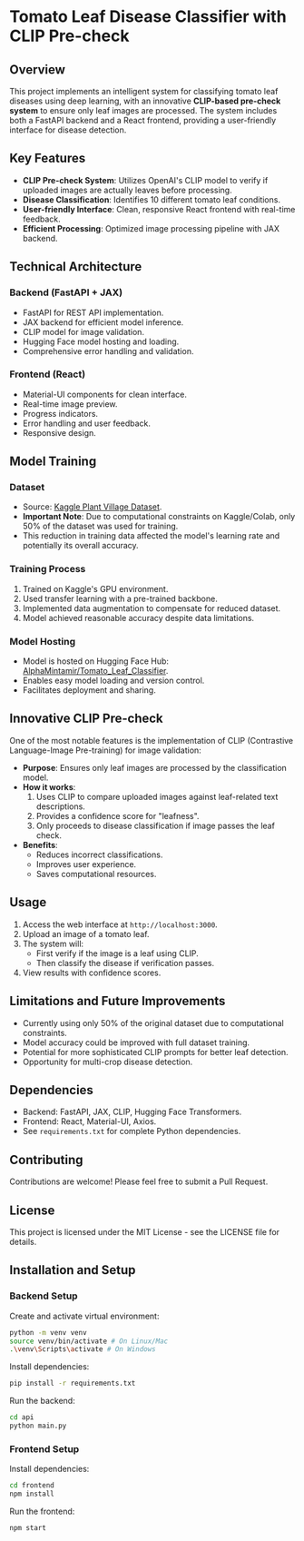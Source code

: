 # Tomato Leaf Disease Classifier with CLIP Pre-check

## Overview
This project implements an intelligent system for classifying tomato leaf diseases using deep learning, with an innovative **CLIP-based pre-check system** to ensure only leaf images are processed. The system includes both a FastAPI backend and a React frontend, providing a user-friendly interface for disease detection.

## Key Features
- **CLIP Pre-check System**: Utilizes OpenAI's CLIP model to verify if uploaded images are actually leaves before processing.
- **Disease Classification**: Identifies 10 different tomato leaf conditions.
- **User-friendly Interface**: Clean, responsive React frontend with real-time feedback.
- **Efficient Processing**: Optimized image processing pipeline with JAX backend.

## Technical Architecture

### Backend (FastAPI + JAX)
- FastAPI for REST API implementation.
- JAX backend for efficient model inference.
- CLIP model for image validation.
- Hugging Face model hosting and loading.
- Comprehensive error handling and validation.

### Frontend (React)
- Material-UI components for clean interface.
- Real-time image preview.
- Progress indicators.
- Error handling and user feedback.
- Responsive design.

## Model Training

### Dataset
- Source: [Kaggle Plant Village Dataset](https://www.kaggle.com/datasets/arjuntejaswi/plant-village).
- **Important Note**: Due to computational constraints on Kaggle/Colab, only 50% of the dataset was used for training.
- This reduction in training data affected the model's learning rate and potentially its overall accuracy.

### Training Process
1. Trained on Kaggle's GPU environment.
2. Used transfer learning with a pre-trained backbone.
3. Implemented data augmentation to compensate for reduced dataset.
4. Model achieved reasonable accuracy despite data limitations.

### Model Hosting
- Model is hosted on Hugging Face Hub: [AlphaMintamir/Tomato_Leaf_Classifier](https://huggingface.co/AlphaMintamir/Tomato_Leaf_Classifier).
- Enables easy model loading and version control.
- Facilitates deployment and sharing.

## Innovative CLIP Pre-check
One of the most notable features is the implementation of CLIP (Contrastive Language-Image Pre-training) for image validation:

- **Purpose**: Ensures only leaf images are processed by the classification model.
- **How it works**: 
  1. Uses CLIP to compare uploaded images against leaf-related text descriptions.
  2. Provides a confidence score for "leafness".
  3. Only proceeds to disease classification if image passes the leaf check.
- **Benefits**:
  - Reduces incorrect classifications.
  - Improves user experience.
  - Saves computational resources.

## Usage
1. Access the web interface at `http://localhost:3000`.
2. Upload an image of a tomato leaf.
3. The system will:
   - First verify if the image is a leaf using CLIP.
   - Then classify the disease if verification passes.
4. View results with confidence scores.

## Limitations and Future Improvements
- Currently using only 50% of the original dataset due to computational constraints.
- Model accuracy could be improved with full dataset training.
- Potential for more sophisticated CLIP prompts for better leaf detection.
- Opportunity for multi-crop disease detection.

## Dependencies
- Backend: FastAPI, JAX, CLIP, Hugging Face Transformers.
- Frontend: React, Material-UI, Axios.
- See `requirements.txt` for complete Python dependencies.

## Contributing
Contributions are welcome! Please feel free to submit a Pull Request.

## License
This project is licensed under the MIT License - see the LICENSE file for details.

## Installation and Setup

### Backend Setup

Create and activate virtual environment:
```sh
python -m venv venv
source venv/bin/activate # On Linux/Mac
.\venv\Scripts\activate # On Windows
```
Install dependencies:
```sh
pip install -r requirements.txt
```
Run the backend:
```sh
cd api
python main.py
```

### Frontend Setup

Install dependencies:
```sh
cd frontend
npm install
```
Run the frontend:
```sh
npm start
```
